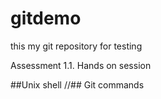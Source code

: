 # gitdemo
this my git repository for testing

Assessment 1.1. Hands on session 

##Unix shell //## Git commands

